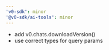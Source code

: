 ```yaml
---
'v0-sdk': minor
'@v0-sdk/ai-tools': minor
---
```


- add v0.chats.downloadVersion()
- use correct types for query params
